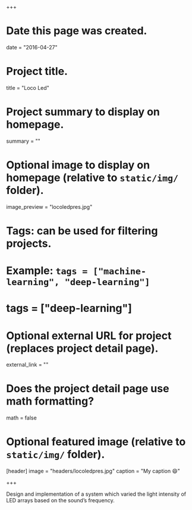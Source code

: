+++
# Date this page was created.
date = "2016-04-27"

# Project title.
title = "Loco Led"

# Project summary to display on homepage.
summary = ""

# Optional image to display on homepage (relative to `static/img/` folder).
image_preview = "locoledpres.jpg"

# Tags: can be used for filtering projects.
# Example: `tags = ["machine-learning", "deep-learning"]`
# tags = ["deep-learning"]

# Optional external URL for project (replaces project detail page).
external_link = ""

# Does the project detail page use math formatting?
math = false

# Optional featured image (relative to `static/img/` folder).
[header]
image = "headers/locoledpres.jpg"
caption = "My caption :smile:"

+++

Design and implementation of a system which varied the light intensity of LED arrays based on the sound’s frequency.
